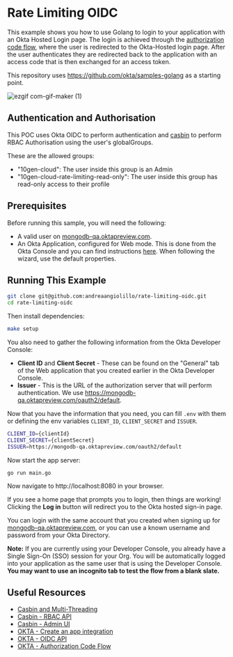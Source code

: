 # Rate Limiting OIDC 
This example shows you how to use Golang to login to your application with an Okta Hosted Login page.  The login is achieved through the [authorization code flow](https://developer.okta.com/authentication-guide/implementing-authentication/auth-code), where the user is redirected to the Okta-Hosted login page.  After the user authenticates they are redirected back to the application with an access code that is then exchanged for an access token.

This repository uses https://github.com/okta/samples-golang as a starting point.

![ezgif com-gif-maker (1)](https://user-images.githubusercontent.com/5663078/144407294-6f6bd4e7-32a0-4b5e-82a4-81370fba1e0f.gif)

## Authentication and Authorisation 
This POC uses Okta OIDC to perform authentication and [casbin](https://github.com/casbin/casbin) to perform RBAC Authorisation using the user's globalGroups. 

These are the allowed groups:
- "10gen-cloud": The user inside this group is an Admin
- "10gen-cloud-rate-limiting-read-only": The user inside this group has read-only access to their profile

## Prerequisites

Before running this sample, you will need the following:

* A valid user on [mongodb-qa.oktapreview.com](https://wiki.corp.mongodb.com/pages/viewpage.action?spaceKey=MMS&title=Cloud+IAM%27s+Okta+Usage).
* An Okta Application, configured for Web mode. This is done from the Okta Console and you can find instructions [here](https://developer.okta.com/docs/guides/sign-into-web-app/aspnet/main/#create-an-okta-app-integration).  When following the wizard, use the default properties.

## Running This Example

```bash
git clone git@github.com:andreaangiolillo/rate-limiting-oidc.git
cd rate-limiting-oidc
```

Then install dependencies:
```bash
make setup
```

You also need to gather the following information from the Okta Developer Console:
- **Client ID** and **Client Secret** - These can be found on the "General" tab of the Web application that you created earlier in the Okta Developer Console.
- **Issuer** - This is the URL of the authorization server that will perform authentication.  We use https://mongodb-qa.oktapreview.com/oauth2/default.

Now that you have the information that you need, you can fill `.env` with them or defining the env variables  `CLIENT_ID`, `CLIENT_SECRET` and `ISSUER`.

```bash
CLIENT_ID={clientId}
CLIENT_SECRET={clientSecret}
ISSUER=https://mongodb-qa.oktapreview.com/oauth2/default
```

Now start the app server:

```
go run main.go
```

Now navigate to http://localhost:8080 in your browser.

If you see a home page that prompts you to login, then things are working!  Clicking the **Log in** button will redirect you to the Okta hosted sign-in page.

You can login with the same account that you created when signing up for [mongodb-qa.oktapreview.com](https://wiki.corp.mongodb.com/pages/viewpage.action?spaceKey=MMS&title=Cloud+IAM%27s+Okta+Usage), or you can use a known username and password from your Okta Directory.

**Note:** 
If you are currently using your Developer Console, you already have a Single Sign-On (SSO) session for your Org.  You will be automatically logged into your application as the same user that is using the Developer Console.  
**You may want to use an incognito tab to test the flow from a blank slate.**

## Useful Resources
- [Casbin and Multi-Threading](https://casbin.org/docs/en/multi-threading)
- [Casbin - RBAC API](https://casbin.org/docs/en/rbac-api)
- [Casbin - Admin UI](https://casbin.org/docs/en/admin-portal)
- [OKTA - Create an app integration](https://developer.okta.com/docs/guides/sign-into-web-app/aspnet/main/#create-an-okta-app-integration)
- [OKTA - OIDC API](https://developer.okta.com/docs/reference/api/oidc/)
- [OKTA - Authorization Code Flow](https://developer.okta.com/authentication-guide/implementing-authentication/auth-code)
